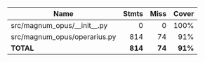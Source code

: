 | Name                             |    Stmts |     Miss |   Cover |
|--------------------------------- | -------: | -------: | ------: |
| src/magnum\_opus/\_\_init\_\_.py |        0 |        0 |    100% |
| src/magnum\_opus/operarius.py    |      814 |       74 |     91% |
|                        **TOTAL** |  **814** |   **74** | **91%** |
